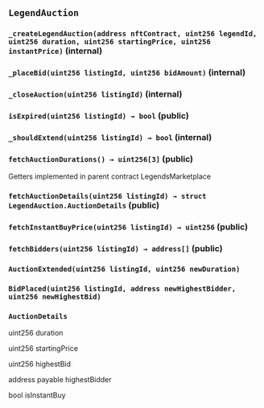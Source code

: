 ## `LegendAuction`






### `_createLegendAuction(address nftContract, uint256 legendId, uint256 duration, uint256 startingPrice, uint256 instantPrice)` (internal)





### `_placeBid(uint256 listingId, uint256 bidAmount)` (internal)





### `_closeAuction(uint256 listingId)` (internal)





### `isExpired(uint256 listingId) → bool` (public)





### `_shouldExtend(uint256 listingId) → bool` (internal)





### `fetchAuctionDurations() → uint256[3]` (public)



Getters implemented in parent contract LegendsMarketplace

### `fetchAuctionDetails(uint256 listingId) → struct LegendAuction.AuctionDetails` (public)





### `fetchInstantBuyPrice(uint256 listingId) → uint256` (public)





### `fetchBidders(uint256 listingId) → address[]` (public)






### `AuctionExtended(uint256 listingId, uint256 newDuration)`





### `BidPlaced(uint256 listingId, address newHighestBidder, uint256 newHighestBid)`






### `AuctionDetails`


uint256 duration


uint256 startingPrice


uint256 highestBid


address payable highestBidder


bool isInstantBuy



